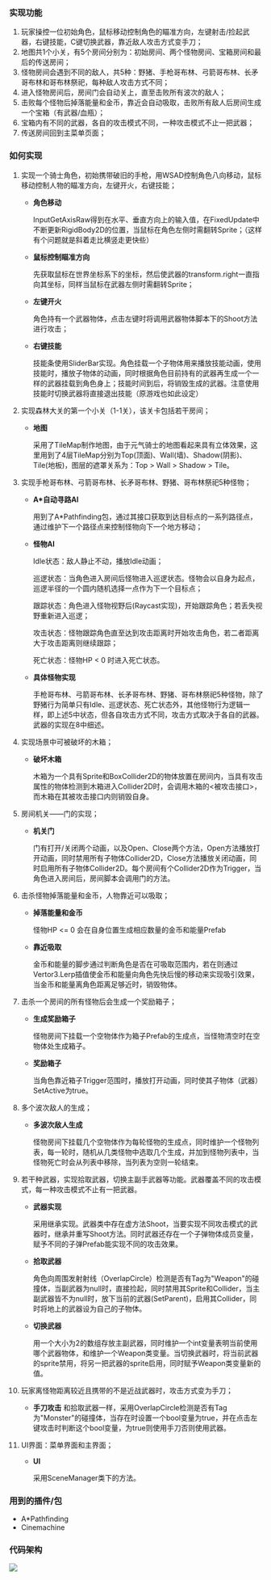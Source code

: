 ### 实现功能

1. 玩家操控一位初始角色，鼠标移动控制角色的瞄准方向，左键射击/捡起武器，右键技能，C键切换武器，靠近敌人攻击方式变手刀；
2. 地图共1个小关，有5个房间分别为：初始房间、两个怪物房间、宝箱房间和最后的传送房间；
3. 怪物房间会遇到不同的敌人，共5种：野猪、手枪哥布林、弓箭哥布林、长矛哥布林和哥布林祭祀，每种敌人攻击方式不同；
4. 进入怪物房间后，房间门会自动关上，直至击败所有波次的敌人；
5. 击败每个怪物后掉落能量和金币，靠近会自动吸取，击败所有敌人后房间生成一个宝箱（有武器/血瓶）；
6. 宝箱内有不同的武器，各自的攻击模式不同，一种攻击模式不止一把武器；
7. 传送房间回到主菜单页面；

### 如何实现

1. 实现一个骑士角色，初始携带破旧的手枪，用WSAD控制角色八向移动，鼠标移动控制人物的瞄准方向，左键开火，右键技能；

   - **角色移动**

     InputGetAxisRaw得到在水平、垂直方向上的输入值，在FixedUpdate中不断更新RigidBody2D的位置，当鼠标在角色左侧时需翻转Sprite；（这样有个问题就是斜着走比横竖走更快些）

   - **鼠标控制瞄准方向**

     先获取鼠标在世界坐标系下的坐标，然后使武器的transform.right一直指向其坐标，同样当鼠标在武器左侧时需翻转Sprite；

   - **左键开火**

     角色持有一个武器物体，点击左键时将调用武器物体脚本下的Shoot方法进行攻击；

   - **右键技能**

     技能条使用SliderBar实现。角色挂载一个子物体用来播放技能动画，使用技能时，播放子物体的动画，同时根据角色目前持有的武器再生成一个一样的武器挂载到角色身上；技能时间到后，将销毁生成的武器。注意使用技能时切换武器将直接退出技能（原游戏也如此设定）

2. 实现森林大关的第一个小关（1-1关），该关卡包括若干房间；

   - **地图**

     采用了TileMap制作地图，由于元气骑士的地图看起来具有立体效果，这里用到了4层TileMap分别为Top(顶面)、Wall(墙)、Shadow(阴影)、Tile(地板)，图层的遮罩关系为：Top > Wall > Shadow > Tile。

3. 实现手枪哥布林、弓箭哥布林、长矛哥布林、野猪、哥布林祭祀5种怪物；

   - **A*自动寻路AI**

     用到了A*Pathfinding包，通过其接口获取到达目标点的一系列路径点，通过维护下一个路径点来控制怪物向下一个地方移动；

   - **怪物AI**

     Idle状态：敌人静止不动，播放Idle动画；

     巡逻状态：当角色进入房间后怪物进入巡逻状态。怪物会以自身为起点，巡逻半径的一个圆内随机选择一点作为下一个目标点；

     跟踪状态：角色进入怪物视野后(Raycast实现)，开始跟踪角色；若丢失视野重新进入巡逻；

     攻击状态：怪物跟踪角色直至达到攻击距离时开始攻击角色，若二者距离大于攻击距离则继续跟踪；

     死亡状态：怪物HP < 0 时进入死亡状态。

   - **具体怪物实现**

     手枪哥布林、弓箭哥布林、长矛哥布林、野猪、哥布林祭祀5种怪物，除了野猪行为简单只有Idle、巡逻状态、死亡状态外，其他怪物行为逻辑一样，即上述5中状态，但各自攻击方式不同，攻击方式取决于各自的武器。武器的实现在8中细述。

3. 实现场景中可被破坏的木箱；

   - **破坏木箱**

     木箱为一个具有Sprite和BoxCollider2D的物体放置在房间内，当具有攻击属性的物体检测到木箱进入Collider2D时，会调用木箱的<被攻击接口>，而木箱在其被攻击接口内则销毁自身。

5. 房间机关——门的实现；

   - **机关门**

     门有打开/关闭两个动画，以及Open、Close两个方法，Open方法播放打开动画，同时禁用所有子物体Collider2D，Close方法播放关闭动画，同时启用所有子物体Collider2D。每个房间有个Collider2D作为Trigger，当角色进入房间后，房间脚本会调用门的方法。

6. 击杀怪物掉落能量和金币，人物靠近可以吸取；

   - **掉落能量和金币**

     怪物HP <= 0 会在自身位置生成相应数量的金币和能量Prefab

   - **靠近吸取**

     金币和能量的脚步通过判断角色是否在可吸取范围内，若在则通过Vertor3.Lerp插值使金币和能量向角色先快后慢的移动来实现吸引效果，当金币和能量离角色距离足够近时，销毁物体。

7. 击杀一个房间的所有怪物后会生成一个奖励箱子；

   - **生成奖励箱子**

     怪物房间下挂载一个空物体作为箱子Prefab的生成点，当怪物清空时在空物体处生成箱子。

   - **奖励箱子**

     当角色靠近箱子Trigger范围时，播放打开动画，同时使其子物体（武器）SetActive为true。

8. 多个波次敌人的生成；

   - **多波次敌人生成**

     怪物房间下挂载几个空物体作为每轮怪物的生成点，同时维护一个怪物列表，每一轮时，随机从几类怪物中选取几个生成，并加到怪物列表中，当怪物死亡时会从列表中移除，当列表为空则一轮结束。

9. 若干种武器，实现拾取武器，切换主副手武器等功能。武器覆盖不同的攻击模式，每一种攻击模式不止有一把武器。

   - **武器实现**

     采用继承实现。武器类中存在虚方法Shoot，当要实现不同攻击模式的武器时，继承并重写Shoot方法。同时武器还存在一个子弹物体成员变量，赋予不同的子弹Prefab能实现不同的攻击效果。

   - **拾取武器**

     角色向周围发射射线（OverlapCircle）检测是否有Tag为"Weapon"的碰撞体，当副武器为null时，直接捡起，同时禁用其Sprite和Collider，当主副武器皆不为null时，放下当前的武器(SetParent)，启用其Collider，同时将地上的武器设为自己的子物体。 

   - **切换武器**

     用一个大小为2的数组存放主副武器，同时维护一个int变量表明当前使用哪个武器物体，和维护一个Weapon类变量。当切换武器时，将当前武器的sprite禁用，将另一把武器的sprite启用，同时赋予Weapon类变量新的值。

10. 玩家离怪物距离较近且携带的不是近战武器时，攻击方式变为手刀；

    - **手刀攻击**
      和拾取武器一样，采用OverlapCircle检测是否有Tag为"Monster"的碰撞体，当存在时设置一个bool变量为true，并在点击左键攻击时判断这个bool变量，为true则使用手刀否则使用武器。

11. UI界面：菜单界面和主界面；

    - **UI**

      采用SceneManager类下的方法。

### 用到的插件/包

- A*Pathfinding
- Cinemachine

### 代码架构

![](D:\Unity\元气骑士复刻\Images\代码架构.png)
